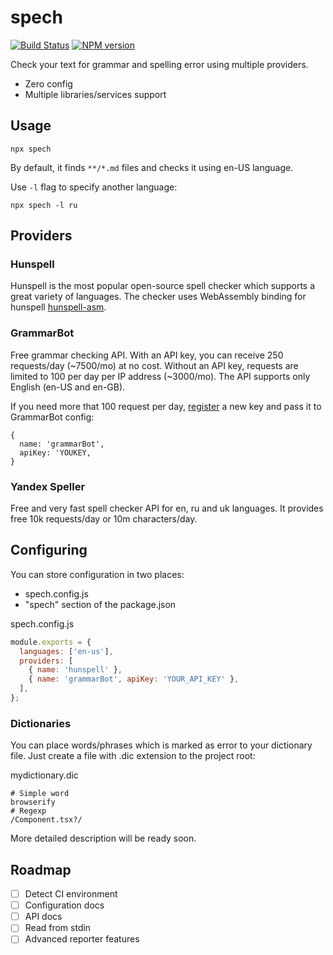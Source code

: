 # spech

[![Build Status](https://travis-ci.org/megahertz/spech.svg?branch=master)](https://travis-ci.org/megahertz/spech)
[![NPM version](https://badge.fury.io/js/spech.svg)](https://badge.fury.io/js/spech)

Check your text for grammar and spelling error using multiple providers.

 - Zero config
 - Multiple libraries/services support

## Usage

`npx spech`

By default, it finds `**/*.md` files and checks it using en-US language.

Use `-l` flag to specify another language:

`npx spech -l ru`

## Providers

### Hunspell

Hunspell is the most popular open-source spell checker which supports a great
variety of languages. The checker uses WebAssembly binding for hunspell
[hunspell-asm](https://github.com/kwonoj/hunspell-asm).

### GrammarBot

Free grammar checking API. With an API key, you can receive 250 requests/day
(~7500/mo) at no cost. Without an API key, requests are limited to 100 per
day per IP address (~3000/mo). The API supports only English (en-US and en-GB).

If you need more that 100 request per day,
[register](https://www.grammarbot.io/signup) a new key and pass it to
GrammarBot config: 

```
{
  name: 'grammarBot',
  apiKey: 'YOUKEY,
}
```

### Yandex Speller

Free and very fast spell checker API for en, ru and uk languages. It provides
free 10k requests/day or 10m characters/day.

## Configuring

You can store configuration in two places:

 - spech.config.js
 - "spech" section of the package.json

spech.config.js

```js
module.exports = {
  languages: ['en-us'],
  providers: [
    { name: 'hunspell' },
    { name: 'grammarBot', apiKey: 'YOUR_API_KEY' },
  ],
};
```

### Dictionaries
You can place words/phrases which is marked as error to your dictionary file.
Just create a file with .dic extension to the project root:

mydictionary.dic
```
# Simple word
browserify
# Regexp
/Component.tsx?/
```

More detailed description will be ready soon.

## Roadmap

 - [ ] Detect CI environment
 - [ ] Configuration docs
 - [ ] API docs
 - [ ] Read from stdin
 - [ ] Advanced reporter features 
